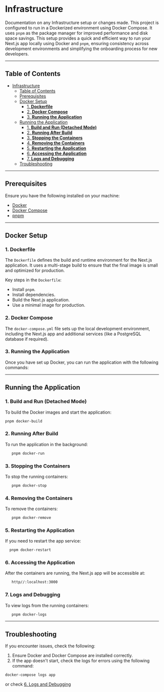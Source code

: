 # Infrastructure

Documentation on any Infrastructure setup or changes made.
This project is configured to run in a Dockerized environment using Docker Compose. It uses `pnpm` as the package manager for improved performance and disk space savings. This setup provides a quick and efficient way to run your Next.js app locally using Docker and `pnpm`, ensuring consistency across development environments and simplifying the onboarding process for new developers.

---

## Table of Contents

- [Infrastructure](#infrastructure)
  - [Table of Contents](#table-of-contents)
  - [Prerequisites](#prerequisites)
  - [Docker Setup](#docker-setup)
    - [1. **Dockerfile**](#1-dockerfile)
    - [2. **Docker Compose**](#2-docker-compose)
    - [3. **Running the Application**](#3-running-the-application)
  - [Running the Application](#running-the-application)
    - [1. **Build and Run (Detached Mode)**](#1-build-and-run-detached-mode)
    - [2. **Running After Build**](#2-running-after-build)
    - [3. **Stopping the Containers**](#3-stopping-the-containers)
    - [4. **Removing the Containers**](#4-removing-the-containers)
    - [5. **Restarting the Application**](#5-restarting-the-application)
    - [6. **Accessing the Application**](#6-accessing-the-application)
    - [7. **Logs and Debugging**](#7-logs-and-debugging)
  - [Troubleshooting](#troubleshooting)

---

## Prerequisites

Ensure you have the following installed on your machine:

- [Docker](https://docs.docker.com/get-docker/)
- [Docker Compose](https://docs.docker.com/compose/install/)
- [pnpm](https://pnpm.io/installation)

---

## Docker Setup

### 1. **Dockerfile**

The `Dockerfile` defines the build and runtime environment for the Next.js application. It uses a multi-stage build to ensure that the final image is small and optimized for production.

Key steps in the `Dockerfile`:

- Install `pnpm`.
- Install dependencies.
- Build the Next.js application.
- Use a minimal image for production.

### 2. **Docker Compose**

The `docker-compose.yml` file sets up the local development environment, including the Next.js app and additional services (like a PostgreSQL database if required).

### 3. **Running the Application**

Once you have set up Docker, you can run the application with the following commands:

---

## Running the Application

### 1. **Build and Run (Detached Mode)**

To build the Docker images and start the application:

```bash
pnpm docker-build
```

### 2. **Running After Build**

To run the application in the background:

```bash
   pnpm docker-run
```

### 3. **Stopping the Containers**

To stop the running containers:

```bash
   pnpm docker-stop
```

### 4. **Removing the Containers**

To remove the containers:

```bash
   pnpm docker-remove
```

### 5. **Restarting the Application**

If you need to restart the app service:

```bash
  pnpm docker-restart
```

### 6. **Accessing the Application**

After the containers are running, the Next.js app will be accessible at:

```bash
   http//:localhost:3000
```

### 7. **Logs and Debugging**

To view logs from the running containers:

```bash
   pnpm docker-logs
```

---

## Troubleshooting

If you encounter issues, check the following:

1. Ensure Docker and Docker Compose are installed correctly.
2. If the app doesn't start, check the logs for errors using the following command:

```bash
docker-compose logs app
```

or check [6. Logs and Debugging](#6-logs-and-debugging)
